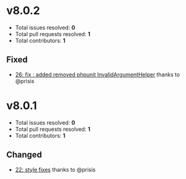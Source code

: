 v8.0.2
======

- Total issues resolved: **0**
- Total pull requests resolved: **1**
- Total contributors: **1**

Fixed
-----

 - [26: fix : added removed phpunit InvalidArgumentHelper](https://github.com/narrowspark/testing-helper/pull/26) thanks to @prisis

v8.0.1
======

- Total issues resolved: **0**
- Total pull requests resolved: **1**
- Total contributors: **1**

Changed
-------

 - [22: style fixes](https://github.com/narrowspark/testing-helper/pull/22) thanks to @prisis
